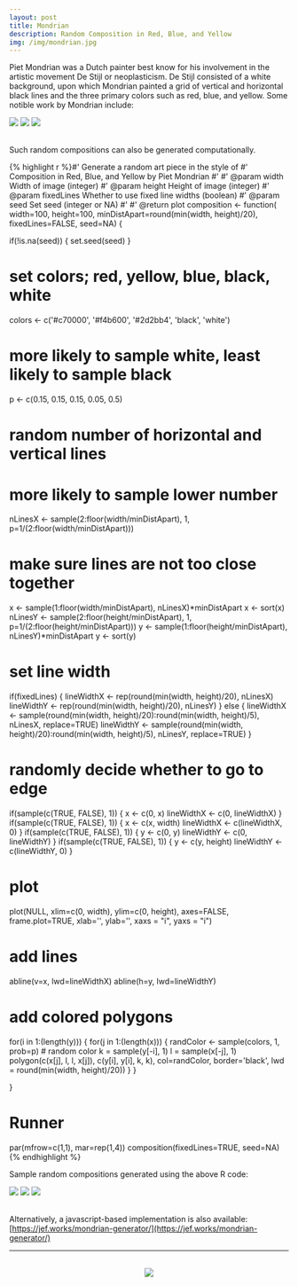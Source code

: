 ```yaml
---
layout: post
title: Mondrian
description: Random Composition in Red, Blue, and Yellow
img: /img/mondrian.jpg
---
```


Piet Mondrian was a Dutch painter best know for his involvement in the artistic movement De Stijl or neoplasticism. De Stijl consisted of a white background, upon which Mondrian painted a grid of vertical and horizontal black lines and the three primary colors such as red, blue, and yellow. Some notible work by Mondrian include:
<div class="img_row">
	<img class="col one" src="https://github.com/JEFworks/mondrian-generator/raw/master/images/composition-with-red-yellow-and-blue.jpg"/>
	<img class="col one" src="https://github.com/JEFworks/mondrian-generator/raw/master/images/composition-II-in-red-blue-and-yellow.jpg"/>
	<img class="col one" src="https://github.com/JEFworks/mondrian-generator/raw/master/images/composition-n-i-with-red-and-blue-1931.jpg"/>
</div>

<br>

Such random compositions can also be generated computationally.

{% highlight r %}#' Generate a random art piece in the style of
#' Composition in Red, Blue, and Yellow by Piet Mondrian
#'
#' @param width Width of image (integer)
#' @param height Height of image (integer)
#' @param fixedLines Whether to use fixed line widths (boolean)
#' @param seed Set seed (integer or NA)
#'
#' @return plot
composition <- function(
  width=100, height=100,
  minDistApart=round(min(width, height)/20),
  fixedLines=FALSE, seed=NA) {

  if(!is.na(seed)) {
    set.seed(seed)
  }

  # set colors; red, yellow, blue, black, white
  colors <- c('#c70000', '#f4b600', '#2d2bb4', 'black', 'white')
  # more likely to sample white, least likely to sample black
  p <- c(0.15, 0.15, 0.15, 0.05, 0.5)

  # random number of horizontal and vertical lines
  # more likely to sample lower number
  nLinesX <- sample(2:floor(width/minDistApart), 1, p=1/(2:floor(width/minDistApart)))
  # make sure lines are not too close together
  x <- sample(1:floor(width/minDistApart), nLinesX)*minDistApart
  x <- sort(x)
  nLinesY <- sample(2:floor(height/minDistApart), 1, p=1/(2:floor(height/minDistApart)))
  y <- sample(1:floor(height/minDistApart), nLinesY)*minDistApart
  y <- sort(y)

  # set line width
  if(fixedLines) {
    lineWidthX <- rep(round(min(width, height)/20), nLinesX)
    lineWidthY <- rep(round(min(width, height)/20), nLinesY)
  } else {
    lineWidthX <- sample(round(min(width, height)/20):round(min(width, height)/5), nLinesX, replace=TRUE)
    lineWidthY <- sample(round(min(width, height)/20):round(min(width, height)/5), nLinesY, replace=TRUE)
  }

  # randomly decide whether to go to edge
  if(sample(c(TRUE, FALSE), 1)) {
    x <- c(0, x)
    lineWidthX <- c(0, lineWidthX)
  }
  if(sample(c(TRUE, FALSE), 1)) {
    x <- c(x, width)
    lineWidthX <- c(lineWidthX, 0)
  }
  if(sample(c(TRUE, FALSE), 1)) {
    y <- c(0, y)
    lineWidthY <- c(0, lineWidthY)
  }
  if(sample(c(TRUE, FALSE), 1)) {
    y <- c(y, height)
    lineWidthY <- c(lineWidthY, 0)
  }

  # plot
  plot(NULL, xlim=c(0, width), ylim=c(0, height), axes=FALSE, frame.plot=TRUE, xlab='', ylab='', xaxs = "i", yaxs = "i")
  # add lines
  abline(v=x, lwd=lineWidthX)
  abline(h=y, lwd=lineWidthY)
  # add colored polygons
  for(i in 1:(length(y))) {
    for(j in 1:(length(x))) {
      randColor <- sample(colors, 1, prob=p) # random color
      k = sample(y[-i], 1)
      l = sample(x[-j], 1)
      polygon(c(x[j], l, l, x[j]), c(y[i], y[i], k, k), col=randColor, border='black', lwd = round(min(width, height)/20))
    }
  }

}

# Runner
par(mfrow=c(1,1), mar=rep(1,4))
composition(fixedLines=TRUE, seed=NA)
{% endhighlight %}

Sample random compositions generated using the above R code:
<div class="img_row">
	<img class="col one" src="https://github.com/JEFworks/mondrian-generator/raw/master/images/mondrian_1.png"/>
	<img class="col one" src="https://github.com/JEFworks/mondrian-generator/raw/master/images/mondrian_2.png"/>
	<img class="col one" src="https://github.com/JEFworks/mondrian-generator/raw/master/images/mondrian_4.png"/>
</div>

<br>

Alternatively, a javascript-based implementation is also available: [https://jef.works/mondrian-generator/](https://jef.works/mondrian-generator/)

<hr>
<br>

<div align="center">
    <img src='{{ site.baseurl }}/img/mondrian_mockup.jpg' style='max-width:100%' />
</div>
		

